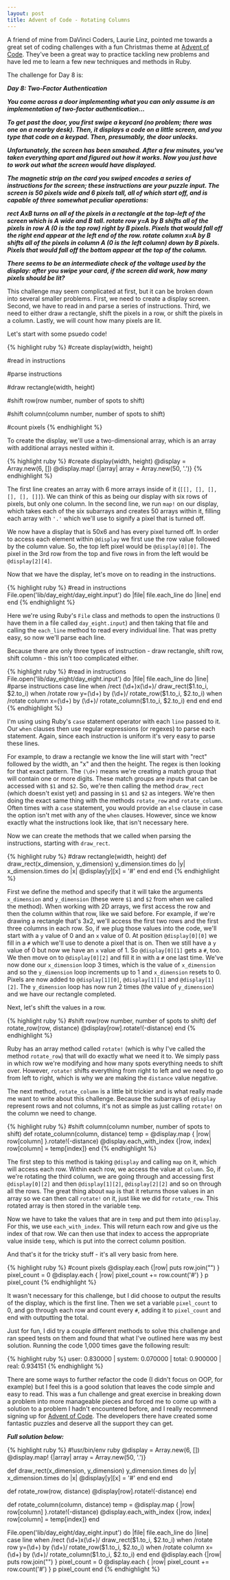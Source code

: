 ```yaml
---
layout: post
title: Advent of Code - Rotating Columns
---
```

A friend of mine from DaVinci Coders, Laurie Linz, pointed me towards a great set of coding challenges with a fun Christmas theme at [Advent of Code](http://adventofcode.com).  They've been a great way to practice tackling new problems and have led me to learn a few new techniques and methods in Ruby.  

The challenge for Day 8 is:

***Day 8: Two-Factor Authentication***

***You come across a door implementing what you can only assume is an implementation of two-factor authentication...***

***To get past the door, you first swipe a keycard (no problem; there was one on a nearby desk). Then, it displays a code on a little screen, and you type that code on a keypad. Then, presumably, the door unlocks.***

***Unfortunately, the screen has been smashed. After a few minutes, you've taken everything apart and figured out how it works. Now you just have to work out what the screen would have displayed.***

***The magnetic strip on the card you swiped encodes a series of instructions for the screen; these instructions are your puzzle input. The screen is 50 pixels wide and 6 pixels tall, all of which start off, and is capable of three somewhat peculiar operations:***

***rect AxB turns on all of the pixels in a rectangle at the top-left of the screen which is A wide and B tall.
rotate row y=A by B shifts all of the pixels in row A (0 is the top row) right by B pixels. Pixels that would fall off the right end appear at the left end of the row.
rotate column x=A by B shifts all of the pixels in column A (0 is the left column) down by B pixels. Pixels that would fall off the bottom appear at the top of the column.***

***There seems to be an intermediate check of the voltage used by the display: after you swipe your card, if the screen did work, how many pixels should be lit?***

This challenge may seem complicated at first, but it can be broken down into several smaller problems.  First, we need to create a display screen.  Second, we have to read in and parse a series of instructions.  Third, we need to either draw a rectangle, shift the pixels in a row, or shift the pixels in a column.  Lastly, we will count how many pixels are lit.

Let's start with some psuedo code!

{% highlight ruby %}
#create display(width, height)

#read in instructions

#parse instructions

#draw rectangle(width, height)

#shift row(row number, number of spots to shift)

#shift column(column number, number of spots to shift)

#count pixels
{% endhighlight %}

To create the display, we'll use a two-dimensional array, which is an array with additional arrays nested within it.

{% highlight ruby %}
#create display(width, height)
@display = Array.new(6, [])
@display.map! {|array| array = Array.new(50, '.')}
{% endhighlight %}

The first line creates an array with 6 more arrays inside of it (`[[], [], [], [], [], []]`).  We can think of this as being our display with six rows of pixels, but only one column.  In the second line, we run `map!` on our display, which takes each of the six subarrays and creates 50 arrays within it, filling each array with `'.'` which we'll use to signify a pixel that is turned off.

We now have a display that is 50x6 and has every pixel turned off.  In order to access each element within `@display` we first use the row value followed by the column value.  So, the top left pixel would be `@display[0][0]`.  The pixel in the 3rd row from the top and five rows in from the left would be `@display[2][4]`.

Now that we have the display, let's move on to reading in the instructions.

{% highlight ruby %}
#read in instructions
File.open('lib/day_eight/day_eight.input') do |file|
  file.each_line do |line|
  end
end
{% endhighlight %}

Here we're using Ruby's `File` class and methods to open the instructions (I have them in a file called `day_eight.input`) and then taking that file and calling the `each_line` method to read every individual line.  That was pretty easy, so now we'll parse each line.

Because there are only three types of instruction - draw rectangle, shift row, shift column - this isn't too complicated either.  

{% highlight ruby %}
#read in instructions
File.open('lib/day_eight/day_eight.input') do |file|
  file.each_line do |line|
    #parse instructions
    case line
    when /rect (\d+)x(\d+)/
      draw_rect($1.to_i, $2.to_i)
    when /rotate row y=(\d+) by (\d+)/
      rotate_row($1.to_i, $2.to_i)
    when /rotate column x=(\d+) by (\d+)/
      rotate_column($1.to_i, $2.to_i)
    end
  end
end
{% endhighlight %}

I'm using using Ruby's `case` statement operator with each `line` passed to it.  Our `when` clauses then use regular expressions (or regexes) to parse each statement.  Again, since each instruction is uniform it's very easy to parse these lines.

For example, to draw a rectangle we know the line will start with "rect" followed by the width, an "x" and then the height.  The regex is then looking for that exact pattern.  The `(\d+)` means we're creating a match group that will contain one or more digits.  These match groups are inputs that can be accessed with `$1` and `$2`.  So, we're then calling the method `draw_rect` (which doesn't exist yet) and passing in `$1` and `$2` as integers.  We're then doing the exact same thing with the methods `rotate_row` and `rotate_column`.  Often times with a `case` statement, you would provide an `else` clause in case the option isn't met with any of the `when` clauses.  However, since we know exactly what the instructions look like, that isn't necessary here.

Now we can create the methods that we called when parsing the instructions, starting with `draw_rect`.

{% highlight ruby %}
#draw rectangle(width, height)
def draw_rect(x_dimension, y_dimension)
  y_dimension.times do |y|
    x_dimension.times do |x|
      @display[y][x] = '#'
    end
  end
end
{% endhighlight %}

First we define the method and specify that it will take the arguments `x_dimension` and `y_dimension` (these were `$1` and `$2` from when we called the method).  When working with 2D arrays, we first access the row and then the column within that row, like we said before.  For example, if we're drawing a rectangle that's 3x2, we'll access the first two rows and the first three columns in each row.  So, if we plug those values into the code, we'll start with a `y` value of 0 and an `x` value of 0.  At position `@display[0][0]` we fill in a `#` which we'll use to denote a pixel that is on.  Then we still have a `y` value of 0 but now we have an `x` value of 1.  So `@display[0][1]` gets a `#`, too.  We then move on to `@display[0][2]` and fill it in with a `#` one last time.  We've now done our `x_dimension` loop 3 times, which is the value of `x_dimension` and so the `y_dimension` loop increments up to 1 and `x_dimension` resets to 0.  Pixels are now added to `@display[1][0]`, `@display[1][1]` and `@display[1][2]`.  The `y_dimension` loop has now run 2 times (the value of `y_dimension`) and we have our rectangle completed.

Next, let's shift the values in a row.

{% highlight ruby %}
#shift row(row number, number of spots to shift)
def rotate_row(row, distance)
  @display[row].rotate!(-distance)
end
{% endhighlight %}

Ruby has an array method called `rotate!` (which is why I've called the method `rotate_row`) that will do exactly what we need it to.  We simply pass in which row we're modifying and how many spots everything needs to shift over.  However, `rotate!` shifts everything from right to left and we need to go from left to right, which is why we are making the `distance` value negative.

The next method, `rotate_column` is a little bit trickier and is what really made me want to write about this challenge.  Because the subarrays of `@display` represent rows and not columns, it's not as simple as just calling `rotate!` on the column we need to change.

{% highlight ruby %}
#shift column(column number, number of spots to shift)
def rotate_column(column, distance)
  temp = @display.map { |row| row[column] }.rotate!(-distance)
  @display.each_with_index {|row, index| row[column] = temp[index]}
end
{% endhighlight %}

The first step to this method is taking `@display` and calling `map` on it, which will access each row.  Within each row, we access the value at `column`.  So, if we're rotating the third column, we are going through and accessing first `@display[0][2]` and then `@display[1][2]`, `@display[2][2]` and so on through all the rows.  The great thing about `map` is that it returns those values in an array so we can then call `rotate!` on it, just like we did for `rotate_row`.  This rotated array is then stored in the variable `temp`.

Now we have to take the values that are in `temp` and put them into `@display`.  For this, we use `each_with_index`.  This will return each row and give us the index of that row.  We can then use that index to access the appropriate value inside `temp`, which is put into the correct column position.

And that's it for the tricky stuff - it's all very basic from here.

{% highlight ruby %}
#count pixels
@display.each {|row| puts row.join("") }
pixel_count = 0
@display.each { |row| pixel_count += row.count('#') }
p pixel_count
{% endhighlight %}

It wasn't necessary for this challenge, but I did choose to output the results of the display, which is the first line.  Then we set a variable `pixel_count` to 0, and go through each row and count every `#`, adding it to `pixel_count` and end with outputting the total.

Just for fun, I did try a couple different methods to solve this challenge and ran speed tests on them and found that what I've outlined here was my best solution.  Running the code 1,000 times gave the following result:

{% highlight ruby %}
  user: 0.830000 | system: 0.070000 | total: 0.900000 | real: 0.934151
{% endhighlight %}

There are some ways to further refactor the code (I didn't focus on OOP, for example) but I feel this is a good solution that leaves the code simple and easy to read.  This was a fun challenge and great exercise in breaking down a problem into more manageable pieces and forced me to come up with a solution to a problem I hadn't encountered before, and I really recommend signing up for [Advent of Code](http://adventofcode.com).  The developers there have created some fantastic puzzles and deserve all the support they can get.

***Full solution below:***

{% highlight ruby %}
#!usr/bin/env ruby
@display = Array.new(6, [])
@display.map! {|array| array = Array.new(50, '.')}

def draw_rect(x_dimension, y_dimension)
  y_dimension.times do |y|
    x_dimension.times do |x|
      @display[y][x] = '#'
    end
  end
end

def rotate_row(row, distance)
  @display[row].rotate!(-distance)
end

def rotate_column(column, distance)
  temp = @display.map { |row| row[column] }.rotate!(-distance)
  @display.each_with_index {|row, index| row[column] = temp[index]}
end

File.open('lib/day_eight/day_eight.input') do |file|
  file.each_line do |line|
    case line
    when /rect (\d+)x(\d+)/
      draw_rect($1.to_i, $2.to_i)
    when /rotate row y=(\d+) by (\d+)/
      rotate_row($1.to_i, $2.to_i)
    when /rotate column x=(\d+) by (\d+)/
      rotate_column($1.to_i, $2.to_i)
    end
  end
  @display.each {|row| puts row.join("") }
  pixel_count = 0
  @display.each { |row| pixel_count += row.count('#') }
  p pixel_count
end
{% endhighlight %}
